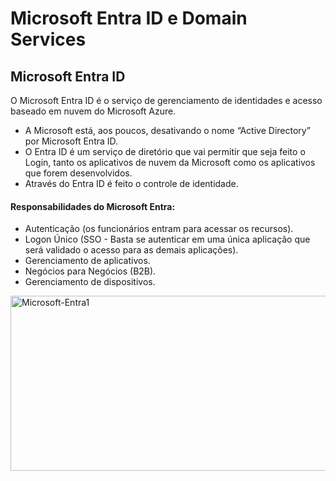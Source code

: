 # Microsoft Entra ID e Domain Services

## Microsoft Entra ID
O Microsoft Entra ID é o serviço de gerenciamento de identidades e acesso baseado em nuvem do Microsoft Azure.

- A Microsoft está, aos poucos, desativando o nome “Active Directory” por Microsoft Entra ID.
- O Entra ID é um serviço de diretório que vai permitir que seja feito o Login, tanto os aplicativos de nuvem da Microsoft como os aplicativos que forem desenvolvidos.
- Através do Entra ID é feito o controle de identidade.


#### Responsabilidades do Microsoft Entra:
- Autenticação (os funcionários entram para acessar os recursos).
- Logon Único (SSO - Basta se autenticar em uma única aplicação que será validado o acesso para as demais aplicações).
- Gerenciamento de aplicativos.
- Negócios para Negócios (B2B).
- Gerenciamento de dispositivos. <br>

<img width="753" height="280" alt="Microsoft-Entra1" src="https://github.com/user-attachments/assets/aceb7341-501b-400c-815b-ddae1eb19813" />









